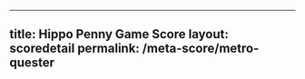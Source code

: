 ---
        
title: Hippo Penny Game Score
layout: scoredetail
permalink: /meta-score/metro-quester
---